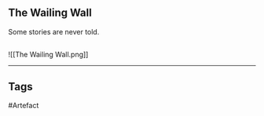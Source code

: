 ## The Wailing Wall
Some stories are never told.
## 
![[The Wailing Wall.png]]

---
## Tags
#Artefact